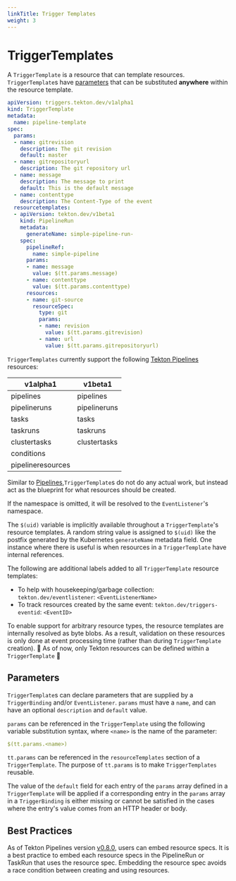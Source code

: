 ```yaml
---
linkTitle: Trigger Templates
weight: 3
---
```

# TriggerTemplates

A `TriggerTemplate` is a resource that can template resources.
`TriggerTemplate`s have [parameters](#parameters) that can be substituted
**anywhere** within the resource template.

<!-- FILE: examples/triggertemplates/triggertemplate.yaml -->
```YAML
apiVersion: triggers.tekton.dev/v1alpha1
kind: TriggerTemplate
metadata:
  name: pipeline-template
spec:
  params:
  - name: gitrevision
    description: The git revision
    default: master
  - name: gitrepositoryurl
    description: The git repository url
  - name: message
    description: The message to print
    default: This is the default message
  - name: contenttype
    description: The Content-Type of the event
  resourcetemplates:
  - apiVersion: tekton.dev/v1beta1
    kind: PipelineRun
    metadata:
      generateName: simple-pipeline-run-
    spec:
      pipelineRef:
        name: simple-pipeline
      params:
      - name: message
        value: $(tt.params.message)
      - name: contenttype
        value: $(tt.params.contenttype)
      resources:
      - name: git-source
        resourceSpec:
          type: git
          params:
          - name: revision
            value: $(tt.params.gitrevision)
          - name: url
            value: $(tt.params.gitrepositoryurl)
```

`TriggerTemplates` currently support the following [Tekton Pipelines](https://github.com/tektoncd/pipelines) resources:

v1alpha1          | v1beta1
------------------|---------
pipelines         | pipelines
pipelineruns      | pipelineruns
tasks             | tasks
taskruns          | taskruns
clustertasks      | clustertasks
conditions        |
pipelineresources |

Similar to
[Pipelines](https://github.com/tektoncd/pipeline/blob/master/docs/pipelines.md),`TriggerTemplate`s
do not do any actual work, but instead act as the blueprint for what resources
should be created.

If the namespace is omitted, it will be resolved to the `EventListener`'s
namespace.

The `$(uid)` variable is implicitly available throughout a `TriggerTemplate`'s
resource templates. A random string value is assigned to `$(uid)` like the
postfix generated by the Kubernetes `generateName` metadata field. One instance
where there is useful is when resources in a `TriggerTemplate` have internal
references.

The following are additional labels added to all `TriggerTemplate` resource
templates:

- To help with housekeeping/garbage collection: `tekton.dev/eventlistener`:
  `<EventListenerName>`
- To track resources created by the same event: `tekton.dev/triggers-eventid`:
  `<EventID>`

To enable support for arbitrary resource types, the resource templates are
internally resolved as byte blobs. As a result, validation on these resources is
only done at event processing time (rather than during `TriggerTemplate`
creation). :rotating_light: As of now, only Tekton resources can be defined
within a `TriggerTemplate` :rotating_light:

## Parameters

`TriggerTemplate`s can declare parameters that are supplied by a
`TriggerBinding` and/or `EventListener`. `params` must have a `name`, and can
have an optional `description` and `default` value.

`params` can be referenced in the `TriggerTemplate` using the following variable
substitution syntax, where `<name>` is the name of the parameter:

```YAML
$(tt.params.<name>)
```

`tt.params` can be referenced in the `resourceTemplates` section of a
`TriggerTemplate`. The purpose of `tt.params` is to make `TriggerTemplates`
reusable.

The value of the `default` field for each entry of the `params` array defined in a `TriggerTemplate` will
be applied if a corresponding entry in the `params` array in a `TriggerBinding` is either missing or cannot 
be satisfied in the cases where the entry's value comes from an HTTP header or body. 

## Best Practices

As of Tekton Pipelines version
[v0.8.0](https://github.com/tektoncd/pipeline/releases/tag/v0.8.0), users can
embed resource specs. It is a best practice to embed each resource specs in the
PipelineRun or TaskRun that uses the resource spec. Embedding the resource spec
avoids a race condition between creating and using resources.
